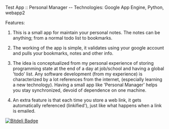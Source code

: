 Test App :: Personal Manager --
Technologies: Google App Engine, Python, webapp2 


Features:

1. This is a small app for maintain your personal notes. The notes can be anything; from a normal todo list to bookmarks.

2. The working of the app is simple, it validates using your google account and pulls your bookmarks, notes and other info.

3. The idea is conceptualized from my personal experience of storing programming state at the end of a day at job/school and having a global 'todo' list. Any software development (from my experience) is characterized by a lot references from the internet, (especially learning a new technology). Having a small app like 'Personal  Manager' helps you stay synchronized, devoid of dependence on one machine.

4. An extra feature is that each time you store a web link, it gets automatically referenced (linkified'), just like what happens when a link is emailed.  

[![Bitdeli Badge](https://d2weczhvl823v0.cloudfront.net/sbiyyala/personalmanager/trend.png)](https://bitdeli.com/free "Bitdeli Badge")


